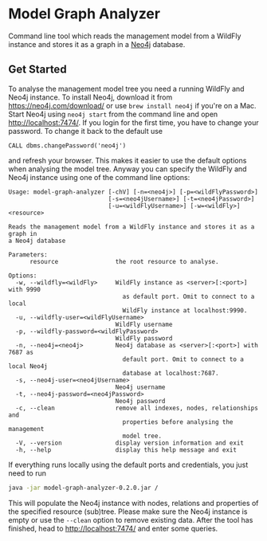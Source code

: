# Model Graph Analyzer

Command line tool which reads the management model from a WildFly instance and stores it as a graph in a [Neo4j](https://neo4j.com/) database. 

## Get Started

To analyse the management model tree you need a running WildFly and Neo4j instance. To install Neo4j, download it from https://neo4j.com/download/ or use `brew install neo4j` if you're on a Mac. Start Neo4j using `neo4j start` from the command line and open [http://localhost:7474/](http://localhost:7474/). If you login for the first time, you have to change your password. To change it back to the default use 

```cypher
CALL dbms.changePassword('neo4j')
```

and refresh your browser. This makes it easier to use the default options when analysing the model tree. Anyway you can specify the WildFly and Neo4j instance using one of the command line options:

```
Usage: model-graph-analyzer [-chV] [-n=<neo4j>] [-p=<wildFlyPassword>]
                            [-s=<neo4jUsername>] [-t=<neo4jPassword>]
                            [-u=<wildFlyUsername>] [-w=<wildFly>] <resource>

Reads the management model from a WildFly instance and stores it as a graph in
a Neo4j database

Parameters:
      resource                the root resource to analyse.

Options:
  -w, --wildfly=<wildFly>     WildFly instance as <server>[:<port>] with 9990
                                as default port. Omit to connect to a local
                                WildFly instance at localhost:9990.
  -u, --wildfly-user=<wildFlyUsername>
                              WildFly username
  -p, --wildfly-password=<wildFlyPassword>
                              WildFly password
  -n, --neo4j=<neo4j>         Neo4j database as <server>[:<port>] with 7687 as
                                default port. Omit to connect to a local Neo4j
                                database at localhost:7687.
  -s, --neo4j-user=<neo4jUsername>
                              Neo4j username
  -t, --neo4j-password=<neo4jPassword>
                              Neo4j password
  -c, --clean                 remove all indexes, nodes, relationships and
                                properties before analysing the management
                                model tree.
  -V, --version               display version information and exit
  -h, --help                  display this help message and exit
```

If everything runs locally using the default ports and credentials, you just need to run 

```bash
java -jar model-graph-analyzer-0.2.0.jar /
```

This will populate the Neo4j instance with nodes, relations and properties of the specified resource (sub)tree. Please make sure the Neo4j instance is empty or use the `--clean` option to remove existing data. After the tool has finished, head to [http://localhost:7474/](http://localhost:7474/) and enter some queries. 
